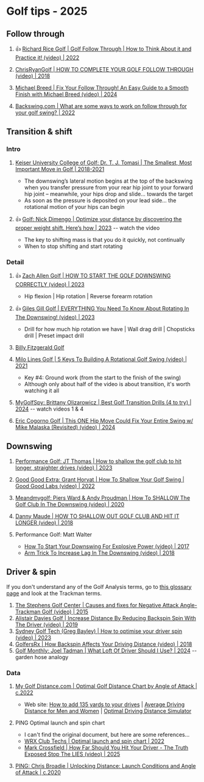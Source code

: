 # Golf tips - 2025


## Follow through

1. :thumbsup: [Richard Rice Golf | Golf Follow Through | How to Think About it and Practice it! (video) | 2022](https://www.youtube.com/watch?v=5zAfKD1ucl8)

1. [ChrisRyanGolf | HOW TO COMPLETE YOUR GOLF FOLLOW THROUGH (video) | 2018](https://www.youtube.com/watch?v=kf0v-iCntNo)

1. [Michael Breed | Fix Your Follow Through! An Easy Guide to a Smooth Finish with Michael Breed (video) | 2024](https://www.youtube.com/watch?v=KwsUFMzjKF4)

1. [Backswing.com | What are some ways to work on follow through for your golf swing? | 2022](https://backswing.com/roundup/golf-swing-follow-through/)


## Transition & shift

### Intro

1. [Keiser University College of Golf: Dr. T. J. Tomasi | The Smallest, Most Important Move in Golf | 2018-2021](https://collegeofgolf.keiseruniversity.edu/smallest-important-move-golf/)
   - The downswing’s lateral motion begins at the top of the backswing when you transfer pressure from your
     rear hip joint to your forward hip joint – meanwhile, your hips drop and slide... towards the target
   - As soon as the pressure is deposited on your lead side... the rotational motion of your hips can begin

1. :thumbsup: [Golf: Nick Dimengo | Optimize your distance by discovering the proper weight shift. Here’s how | 2023](https://golf.com/instruction/proper-weight-shift-optimized-distance-jake-thurm/) -- watch the video
   - The key to shifting mass is that you do it quickly, not continually
   - When to stop shifting and start rotating


### Detail

1. :thumbsup: [Zach Allen Golf | HOW TO START THE GOLF DOWNSWING CORRECTLY (video) | 2023](https://www.youtube.com/watch?v=m0nGXwTw8XE)
   - Hip flexion | Hip rotation | Reverse forearm rotation

1. :thumbsup: [Giles Gill Golf | EVERYTHING You Need To Know About Rotating In The Downswing! (video) | 2023](https://www.youtube.com/watch?v=ZAe8FrO33Jo)
   - Drill for how much hip rotation we have | Wall drag drill | Chopsticks drill | Preset impact drill

1. [Billy Fitzgerald Golf](people/Links_BillyFitzgerald.md)

1. [Milo Lines Golf | 5 Keys To Building A Rotational Golf Swing (video) | 2021](https://www.youtube.com/watch?v=dEHn9i9H618&t=1m47s)
   - Key #4: Ground work (from the start to the finish of the swing)
   - Although only about half of the video is about transition, it's worth watching it all

1. [MyGolfSpy: Brittany Olizarowicz | Best Golf Transition Drills (4 to try) | 2024](https://mygolfspy.com/news-opinion/best-golf-transition-drills-4-to-try/) -- watch videos 1 & 4

1. [Eric Cogorno Golf | This ONE Hip Move Could Fix Your Entire Swing w/ Mike Malaska (Revisited) (video) | 2024](https://www.youtube.com/watch?v=gjKaUpz1dCA)


## Downswing

1. [Performance Golf: JT Thomas | How to shallow the golf club to hit longer, straighter drives (video) | 2023](https://www.youtube.com/watch?v=jC0hXILPQT8)

1. [Good Good Extra: Grant Horvat | How To Shallow Your Golf Swing | Good Good Labs (video) | 2022](https://www.youtube.com/watch?v=DOcS_IhDAhs&t=4m07s)

1. [Meandmygolf: Piers Ward & Andy Proudman | How To SHALLOW The Golf Club In The Downswing (video) | 2020](https://www.youtube.com/watch?v=tN8AO9nKSAQ)

1. [Danny Maude | HOW TO SHALLOW OUT GOLF CLUB AND HIT IT LONGER (video) | 2018](https://www.youtube.com/watch?v=DxMvIKhKWdM&t=3m13s)

1. Performance Golf: Matt Walter
   - [How To Start Your Downswing For Explosive Power (video) | 2017](https://www.youtube.com/watch?v=gHpwkrM7c9M)
   - [Arm Trick To Increase Lag In The Downswing (video) | 2018](https://www.youtube.com/watch?v=GYHROYn4TVY)


## Driver & spin

If you don't understand any of the Golf Analysis terms, go to
[this glossary page](Links_Glossary.md) and look at the Trackman terms.

1. [The Stephens Golf Center | Causes and fixes for Negative Attack Angle- Trackman Golf (video) | 2015](https://www.youtube.com/watch?v=Fxo6IFzyopU)
1. [Alistair Davies Golf | Increase Distance By Reducing Backspin Spin With The Driver (video) | 2019](https://www.youtube.com/watch?v=b3EXNfMJ3Ss)
1. [Sydney Golf Tech (Greg Bayley) | How to optimise your driver spin (video) | 2023](https://www.youtube.com/watch?v=l8WZJ7hPLqs)
1. [GolfersRx | How Backspin Affects Your Driving Distance (video) | 2018](https://www.youtube.com/watch?v=zCgpk3WroDA)
1. [Golf Monthly: Joel Tadman | What Loft Of Driver Should I Use? | 2024](https://www.golfmonthly.com/gear/gear-blog/what-loft-of-driver-should-i-use-69479) -- garden hose analogy


### Data

1. [My Golf Distance.com | Optimal Golf Distance Chart by Angle of Attack | c.2022](https://mygolfdistance.com/optimal-golf-distance-chart-by-angle-of-attack/)
   - Web site: [How to add 135 yards to your drives](https://mygolfdistance.com/sim2/) |
     [Average Driving Distance for Men and Women](https://mygolfdistance.com/average-driving-distance/) |
     [Optimal Driving Distance Simulator](https://mygolfdistance.com/Simulators/OptimalSim.html)

1. PING Optimal launch and spin chart
   - I can't find the original document, but here are some references...
   - [WRX Club Techs | Optimal launch and spin chart | 2022](https://forums.golfwrx.com/topic/1874426-optimal-launch-and-spin-chart/)
   - [Mark Crossfield | How Far Should You Hit Your Driver - The Truth Exposed Stop The LIES (video) | 2025](https://www.youtube.com/watch?v=BItjRJWAkMg&t=6m38s)

1. [PING: Chris Broadie | Unlocking Distance: Launch Conditions and Angle of Attack | c.2020](https://ping.com/en-us/blogs/proving-grounds/optimal-launch-and-spin)


